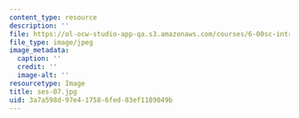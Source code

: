 ```yaml
---
content_type: resource
description: ''
file: https://ol-ocw-studio-app-qa.s3.amazonaws.com/courses/6-00sc-introduction-to-computer-science-and-programming-spring-2011/3a7a598d97e417586fed83ef1189049b_ses-07.jpg
file_type: image/jpeg
image_metadata:
  caption: ''
  credit: ''
  image-alt: ''
resourcetype: Image
title: ses-07.jpg
uid: 3a7a598d-97e4-1758-6fed-83ef1189049b
---
```

